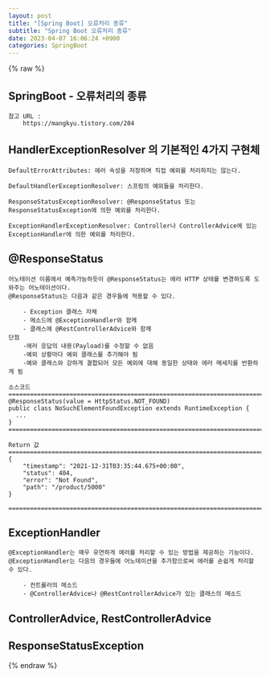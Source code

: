 ```yaml
---  
layout: post  
title: "[Spring Boot] 오류처리 종류"  
subtitle: "Spring Boot 오류처리 종류"  
date: 2023-04-07 16:06:24 +0900  
categories: SpringBoot  
---  
```

{% raw %}  
## SpringBoot - 오류처리의 종류  
	참고 URL :  
		https://mangkyu.tistory.com/204  
  
## HandlerExceptionResolver 의 기본적인 4가지 구현체  
	DefaultErrorAttributes: 에러 속성을 저장하며 직접 예외를 처리하지는 않는다.  
  
	DefaultHandlerExceptionResolver: 스프링의 예외들을 처리한다.  
  
	ResponseStatusExceptionResolver: @ResponseStatus 또는 ResponseStatusException에 의한 예외를 처리한다.  
  
	ExceptionHandlerExceptionResolver: Controller나 ControllerAdvice에 있는 ExceptionHandler에 의한 예외를 처리한다.  
  
## @ResponseStatus  
	어노테이션 이름에서 예측가능하듯이 @ResponseStatus는 에러 HTTP 상태를 변경하도록 도와주는 어노테이션이다.  
	@ResponseStatus는 다음과 같은 경우들에 적용할 수 있다.  
  
		- Exception 클래스 자체  
		- 메소드에 @ExceptionHandler와 함께  
		- 클래스에 @RestControllerAdvice와 함께  
	단점  
		-에러 응답의 내용(Payload)를 수정할 수 없음  
		-예외 상황마다 예외 클래스를 추가해야 됨  
		-예와 클래스와 강하게 결합되어 모든 예외에 대해 동일한 상태와 에러 메세지를 반환하게 됨  
  
	소스코드  
	=================================================================================================================  
	@ResponseStatus(value = HttpStatus.NOT_FOUND)  
	public class NoSuchElementFoundException extends RuntimeException {  
	  ...  
	}  
	=================================================================================================================  
  
	Return 값  
	=================================================================================================================  
	{  
		"timestamp": "2021-12-31T03:35:44.675+00:00",  
		"status": 404,  
		"error": "Not Found",  
		"path": "/product/5000"  
	}  
  
	=================================================================================================================  
  
## ExceptionHandler  
	@ExceptionHandler는 매우 유연하게 에러를 처리할 수 있는 방법을 제공하는 기능이다.  
	@ExceptionHandler는 다음의 경우들에 어노테이션을 추가함으로써 에러를 손쉽게 처리할 수 있다.  
  
		- 컨트롤러의 메소드  
		- @ControllerAdvice나 @RestControllerAdvice가 있는 클래스의 메소드  
  
## ControllerAdvice, RestControllerAdvice  
  
## ResponseStatusException  
  
{% endraw %}
